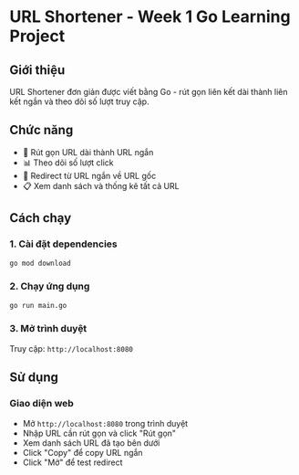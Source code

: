# URL Shortener - Week 1 Go Learning Project

## Giới thiệu
URL Shortener đơn giản được viết bằng Go - rút gọn liên kết dài thành liên kết ngắn và theo dõi số lượt truy cập.

## Chức năng
- 🔗 Rút gọn URL dài thành URL ngắn  
- 📊 Theo dõi số lượt click
- 🔄 Redirect từ URL ngắn về URL gốc
- 📋 Xem danh sách và thống kê tất cả URL

## Cách chạy

### 1. Cài đặt dependencies
```bash
go mod download
```

### 2. Chạy ứng dụng
```bash
go run main.go
```

### 3. Mở trình duyệt
Truy cập: `http://localhost:8080`

## Sử dụng

### Giao diện web
- Mở `http://localhost:8080` trong trình duyệt
- Nhập URL cần rút gọn và click "Rút gọn"
- Xem danh sách URL đã tạo bên dưới
- Click "Copy" để copy URL ngắn
- Click "Mở" để test redirect
